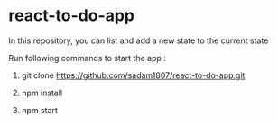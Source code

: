 # react-to-do-app

In this repository, you can list and add a new state to the current state

Run following commands to start the app :

1. git clone https://github.com/sadam1807/react-to-do-app.git

2. npm install

3. npm start
